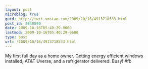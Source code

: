 ```yaml
---
layout: post
microblog: true
guid: http://twit.vmstan.com/2009/10/16/4913718533.html
post_id: 3049890
date: 2009-10-16T05:40:29-0600
lastmod: 2009-10-16T05:40:29-0600
type: post
url: /2009/10/16/4913718533.html
---
```

My first full day as a home owner. Getting energy efficient windows installed, AT&T Uverse, and a refrigerator delivered. Busy! #fb
